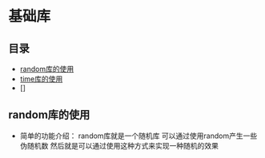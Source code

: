 # 基础库
## 目录
* [random库的使用](#random库的使用)
* [time库的使用](#time库的使用)
* []
## random库的使用
* 简单的功能介绍： random库就是一个随机库 可以通过使用random产生一些伪随机数 然后就是可以通过使用这种方式来实现一种随机的效果